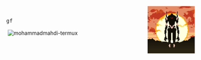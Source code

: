 <div > 
<img src="https://github.com/mohammadmahdi-termux/mohammadmahdi-termux/blob/main/eva.gif" width="25%" align="right"/><br><pre algin="left">gf</pre>




<p>&nbsp;<img align="center" src="https://github-readme-stats.vercel.app/api?username=mohammadmahdi-termux&show_icons=true&locale=en&theme=dark" alt="mohammadmahdi-termux" /></p>
<div/>
